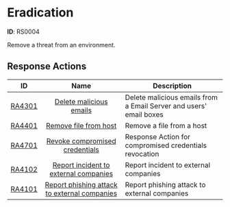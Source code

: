 # Eradication 

**ID**: RS0004

Remove a threat from an environment.
## Response Actions

| ID    | Name     | Description |
|:-----:|:--------:|-------------|
| [RA4301](../Response_Actions/RA_4301_delete_malicious_emails.md) | [ Delete malicious emails](../Response_Actions/RA_4301_delete_malicious_emails.md) | Delete malicious emails from a Email Server and users' email boxes |
| [RA4401](../Response_Actions/RA_4401_remove_file_from_host.md) | [ Remove file from host](../Response_Actions/RA_4401_remove_file_from_host.md) | Remove a file from a host |
| [RA4701](../Response_Actions/RA_4701_revoke_compromised_credentials.md) | [ Revoke compromised credentials](../Response_Actions/RA_4701_revoke_compromised_credentials.md) | Response Action for compromised credentials revocation |
| [RA4102](../Response_Actions/RA_4102_report_incident_to_external_companies.md) | [ Report incident to external companies](../Response_Actions/RA_4102_report_incident_to_external_companies.md) | Report incident to external companies |
| [RA4101](../Response_Actions/RA_4101_report_phishing_attack_to_external_companies.md) | [ Report phishing attack to external companies](../Response_Actions/RA_4101_report_phishing_attack_to_external_companies.md) | Report phishing attack to external companies |